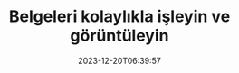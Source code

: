 ---
############################# Static ############################
layout: "family"
date: 2023-12-20T06:39:57
draft: false

product: "Viewer"
product_tag: "viewer"

############################# Head ############################
head_title: "Belgeleri Oluşturma ve Görüntüleme API'si | Şirket İçi API ve çevrimiçi hizmet"
head_description: "Word, PDF, Excel, Powerpoint veya Resim dosyalarını kolayca ve ücretsiz olarak oluşturun ve görüntüleyin"

############################# Header ############################
title: "Belgeleri kolaylıkla işleyin ve görüntüleyin"
description: |
  Farklı dosyaları PDF, HTML ve Görüntüye dönüştürmek için Güçlü Görüntüleyici API'si.

  Dosyalar, akışlar, URL'ler, FTP sunucuları, Amazon S3, Azure Blob Depolama ve daha fazlası dahil olmak üzere çeşitli kaynaklardan belgeler yükleyin.

  Duyarlı HTML sayfaları oluşturun, çıktı PDF dosyalarını koruyun ve sayfalarını yeniden sıralayın, sayfaları döndürün, gerekirse notları ve yorumları işleyin.
  

############################# Platforms ############################
supported_platforms:
  enable: true  
  head_title: "Platformunuzu seçin"
  title: "Desteklenen platformlar"
  description: "GroupDocs.Viewer kitaplığı aşağıdaki işletim sistemlerini ve çerçeveleri destekler"
  details_link_title: "Daha fazla bilgi edin"
  items:
    # supported_platforms loop
    - title: ".NET"
      description: "GroupDocs.Viewer for .NET"
      color: "blue"
      tag: "net"
      link: "/viewer/net/"
      features_link: "https://docs.groupdocs.com/viewer/net/system-requirements/"
      features:
        # features loop
        - content: ".NET Framework 4.6.2+  <br>  .NET Core 3.1  <br>  .NET 6+"
          rows: "3"
        # features loop
        - content: "Windows, Linux"
          rows: "1"
        # features loop
        - content: "180+ file formats"
          rows: "1"
        # features loop
        - content: "UI package for ASP.NET Core"
          rows: "1"
        # features loop
        - content: "ASP.NET WebForms Demo  <br>  ASP.NET MVC Demo  <br>  ASP.NET Core Demo"
          rows: "3"
    
    # supported_platforms loop
    - title: "Java"
      description: "GroupDocs.Viewer for Java"
      color: "red"
      tag: "java"
      link: "/viewer/java/"
      features_link: "https://docs.groupdocs.com/viewer/java/system-requirements/"
      features:
        # features loop
        - content: "J2SE 8.0 (1.8)+"
          rows: "3"
        # features loop
        - content:  "Windows, Linux, macOS"
          rows: "1"       
        # features loop
        - content:  "180+ file formats"
          rows: "1"
        # features loop
        - content:  "UI package for Spring and Dropwizard"
          rows: "1"
        # features loop
        - content:  "Spring Demo  <br>  Dropwizard demo"
          rows: "3"

    # supported_platforms loop
    - title: "Node.js"
      description: "GroupDocs.Viewer for Node.js"
      color: "green"
      tag: "nodejs-java"
      link: "/viewer/nodejs-java/"
      features_link: "https://docs.groupdocs.com/viewer/nodejs-java/system-requirements/"
      features:
        # features loop
        - content: "Node.js 16+  <br>  and J2SE 8.0 (1.8)+"
          rows: "3"
        # features loop
        - content:  "Windows, Linux, macOS"
          rows: "1"
        # features loop
        - content:  "180+ file formats"
          rows: "1"
        # features loop
        - content:  "UI package - coming soon "
          rows: "1" 
        # features loop
        - content:  "Demo - coming soon "
          rows: "3" 



############################# Features ############################

features:
  enable: true
  title: "GroupDocs.Viewer'ın özellik seti"
  description: "Uygulamalarda farklı türdeki dosyaları HTML, PDF, PNG ve JPEG olarak işlemek ve bunları üçüncü taraf yazılım olmadan görüntülemek için API."

  items:
    # feature loop
    - icon: "view"
      title: "Belgeleri ve resimleri görüntüleyin"
      content: "Belgeleri HTML, PDF, PNG ve JPEG dosyaları olarak işleyerek görüntüleyin."
    # feature loop
    - icon: "password"
      title: "Güvenli belgeleri açın"
      content: "Şifrelenmiş belgeleri açmak için bir parola belirtin."

    # feature loop
    - icon: "load"
      title: "Dosyaları her yerden yükleyin"
      content: "Çeşitli dosyalardan, URL'lerden, FTP sunucularından, Amazon S3'ten ve daha fazlasından belge yükleyin."
    
    # feature loop
    - icon: "pages"
      title: "Tüm sayfaları veya belirli sayfaları oluştur"
      content: "İşlenecek sayfa numaraları aralığını belirtin."


############################# Code samples ############################
code_samples:
  enable: true
  title: "GroupDocs.Viewer kod örnekleri"
  description: "C#, Java ve TypeScript'teki tipik GroupDocs.Viewer işlemlerinin bazı kullanım durumları"
  items:
    # code sample loop
    - title: "DOCX dosyalarını PDF'ye dönüştürme"
      content: |
        Microsoft Word veya başka bir yazılım yüklenmeden DOCX belgelerini PDF'ye dönüştürün. İster web ister masaüstü uygulaması olsun, .NET uygulamanızdaki DOCX dosyalarını kolayca yükleyin ve görüntüleyin. Bir DOCX dosyasının PDF'ye nasıl dönüştürüleceğine ilişkin bir örnek: 
      samples:
        - language: "C#"
          color: "blue"
          content: |
            ```csharp {style=abap}   
            // Oluşturulacak DOCX dosyasını yükleyin
            using (Viewer viewer = new Viewer("sample.docx"))
            {
              // DOCX'i PDF dosyasına dönüştür
              PdfViewOptions viewOptions = new PdfViewOptions();
              viewer.View(viewOptions);
            }
            ```
        - language: "Java"
          color: "red"
          content: |
            ```java {style=abap}   
            import com.groupdocs.viewer.Viewer;
            import com.groupdocs.viewer.options.PdfViewOptions;
            // ...
            // Oluşturulacak DOCX dosyasını yükleyin
            try (Viewer viewer = new Viewer("sample.docx")) {
                // DOCX'i PDF dosyasına dönüştür
                PdfViewOptions viewOptions = new PdfViewOptions();
                viewer.view(viewOptions);
            }
            ```
        - language: "TypeScript"
          color: "green"
          content: |
            ```javascript {style=abap}  
            // Oluşturulacak DOCX dosyasını yükleyin
            const viewer = new groupdocs.viewer.Viewer("sample.docx")
            
            // DOCX'i PDF dosyasına dönüştür
            const viewOptions = groupdocs.viewer.PdfViewOptions(output.pdf)
            viewer.view(viewOptions)
            ```


############################# Formats ############################
formats:
  enable: true
  title:  "180'den fazla dosya formatı desteklenir"
  description: "GroupDocs.Viewer, en popüler [dosya formatlarıyla](https://docs.groupdocs.com/viewer/net/supported-document-formats/) işlemleri destekler." 



############################# Metrics ############################

metrics:
  enable: true
  title: "Ayrıntılı ölçümler ve istatistiksel bilgiler"
  description: "Başarılarımıza, etkimize ve büyümemize ilişkin kapsamlı ölçümler ve istatistiksel bilgiler sağlayan önemli rakamlarımızın ayrıntılı bir dökümünü inceleyin."

  items:
    # metrics loop
    - number: "180+"
      title: "Desteklenen formatlar"
      content: "Belgeler, resimler ve CAD çizimleri dahil 180'den fazla dosya formatını sorunsuz bir şekilde kolayca görüntüleyin. Kapsamlı görüntüleme çözümümüzle uyumluluk engellerini aşın ve çeşitli dosyalara zahmetsizce erişin."

    # metrics loop
    - number: "1.0M"
      title: "NuGet indirmeleri"
      content: "NuGet paket çözümümüz, geliştirici topluluğunda güvenilir ve yaygın olarak benimsenen bir kaynak haline geldi ve sayısız proje için kusursuz entegrasyon ve değerli işlevsellik sağladı."

    # metrics loop
    - number: "10+"
      title: "Kütüphaneler"
      content: "Ürünümüz, performansı optimize etmek için gelişmiş özellikler sunan 10'dan fazla kitaplık içerir. Bu kütüphaneler, benzersiz yeteneklerle farklı geliştirme ihtiyaçlarını karşılamak üzere tasarlanmıştır."
    
    # metrics loop
    - number: "100+"
      title: "Memnun müşteriler"
      content: "Dünyanın en ikonik markalarına hizmet veriyoruz. Yüzlerce kişinin GroupDocs.Viewer'ı neden sevdiğini keşfedin! Sorunsuz gezinmeyi, rahat işbirliğini ve benzersiz kullanım kolaylığını keşfedin. Şimdi Katıl!"



############################# Customers ############################
# logo size X1 => 170:70  X2 => 340 : 140

customers:
  enable: true
  title: "Mutlu müşterilerimiz"
  description: "GroupDocs kütüphaneleri dünya çapında tanınmış ve seçkin markalar tarafından kullanılmaktadır."

  items:
    # customers loop
    - title: "BenQ Corporation"
      logo: "benq"
    # customers loop
    - title: "Nasdaq Stock Market"
      logo: "nasdaq"
    # customers loop
    - title: "AT&T Inc."
      logo: "att"
    # customers loop
    - title: "AstraZeneca"
      logo: "astrazeneca"
    # customers loop
    - title: "Central Bank of Argentina"
      logo: "argentinacentralbank"
    # customers loop
    - title: "Roche Holding AG"
      logo: "roche"
    # customers loop
    - title: "Capita"
      logo: "capita"
    # customers loop
    - title: "Axa S.A."
      logo: "axa"
    # customers loop
    - title: "Instructure Inc."
      logo: "instructure"
     # customers loop
    - title: "Wipro"
      logo: "wipro"



############################# Actions ############################

actions:
  enable: true
  title: "başlamaya hazır mısın?"
  description: "GroupDocs.Viewer özelliklerini ücretsiz deneyin veya lisans isteyin"
  items:
    #  loop
    - title: ".NET"
      link: "/viewer/net/"
      color: "blue"
        #  loop
    - title: "Java"
      link: "/viewer/java/"
      color: "red"
        #  loop
    - title: "Node.js"
      link: "/viewer/nodejs-java/"
      color: "green"


############################# Faq ############################

faq:
  enable: true
  title:  "Sık sorulan sorular ve endişeler"
  description:  "Sorularınızı ve endişelerinizi hızla gidermek için sık sorulan soruların yanıtlarını SSS bölümümüzde bulabilirsiniz."
  items:
    #  loop
    - question: "GroupDocs ürünlerini satın almadan önce değerlendirebilir miyim?"
      answer: |
        Evet! Tüm GroupDocs ürünlerinin risksiz bir değerlendirme sürümü mevcuttur. İhtiyaçlarınızı %100 karşıladıklarından emin olmak için geliştiricilerin satın almadan önce API'lerimizi indirip denemelerini önemle tavsiye ederiz.
    #  loop
    - question: "GroupDocs ürün tanıtımları yapıyor mu?"
      answer: |
        Hayır, odak noktamız API'lerimiz ve mümkün olan en işlevsel ve istikrarlı ürünleri sunmaktır. Ürünü kendiniz test edebilmeniz için [geçici lisans](https://purchase.groupdocs.com/temporary-license/) biçiminde tamamen işlevsel ve ücretsiz denemeler sunuyoruz.    
    #  loop
    - question: "Ürünü nereden indirebilirim?"
      answer: |
        Tüm ürünler [web sitesinden](https://releases.groupdocs.com) indirilebilir. Yazılımımızın fiziksel kopyalarını postayla göndermiyoruz.
    #  loop
    - question: "GroupDocs geliştirici lisansları kullanıcı başına mı, yoksa adlandırılmış kullanıcı başına mı?"
      answer: |
        GroupDocs Geliştirici lisansları, adlandırılmış kullanıcı başına değil, kullanıcı başınadır. Kodlama ekibinin üyelerinin zaman içinde değişebileceğini ve her seferinde lisansı güncelleme zorunluluğunun pratik olmadığını biliyoruz.
    #  loop
    - question: "Yalnızca aktif geliştiriciler için lisansa ihtiyacımız var mı? Örneğin, A vardiyasında çalışan iki geliştiriciden oluşan bir ekibimiz ve B vardiyasında çalışan iki geliştiriciden oluşan ikinci bir ekibimiz var… bu durumda iki veya dört lisansa mı ihtiyacımız var?"
      answer: |
        Proje üzerinde çalışan tüm geliştiricilerin lisans alması gerekir. Bu durumda GroupDocs ekibinizin dört üyeden oluştuğunu görür (her ne kadar farklı zamanlarda çalışıyor olsalar da). 


############################# Cloud ############################

cloud_links:
  enable: true
  title: "GroupDocs.Viewer düşük kodlu API'ler"
  description: "Bulut tabanlı REST API'miz ile her türlü uygulamada belge veya resim görüntülemeyi hızlandırın"

  items:
    #  loop
    - icon: "groupdocs_viewer-for-curl"
      title: "GroupDocs.Viewer Cloud for cURL"
      link: "https://products.groupdocs.cloud/viewer/curl"
      content: "Uygulamalarınızda Microsoft Office, PDF ve diğer çeşitli standart dosya formatlarını verimli bir şekilde oluşturmak ve sergilemek için cURL RESTful belge görüntüleyici API'sini kullanın."

    #  loop
    - icon: "groupdocs_viewer-for-net"
      title: "GroupDocs.Viewer Cloud for .NET"
      link: "https://products.groupdocs.cloud/viewer/net"
      content: ".NET için Cloud SDK ile .NET uygulamalarındaki belge görüntüleme yeteneklerini geliştirin. Belgeleri HTML, PDF veya resim formatlarında sorunsuz bir şekilde görüntüleyin."

    #  loop
    - icon: "groupdocs_viewer-for-java"
      title: "GroupDocs.Viewer Cloud for Java"
      link: "https://products.groupdocs.cloud/viewer/java"
      content: "Java için özel olarak oluşturulmuş Belge Görüntüleyici SDK'sını kullanarak gelişmiş belge oluşturma yeteneklerini Java uygulamalarınıza entegre edin."
    

############################# Apps ############################

app_links:
  enable: true
  title: "GroupDocs.Viewer NoCode uygulamaları"
  description: "Tarayıcıda 180'den fazla popüler dosya formatını görüntülemenizi sağlayan çevrimiçi uygulama"

  items:
    #  loop
    - icon: "groupdocs_viewer-app"
      title: "GroupDocs.Viewer Total"
      link: "https://products.groupdocs.app/viewer/total"
      content: "180'den fazla dosya formatını doğrudan tercih ettiğiniz web tarayıcısından görüntülemek için ücretsiz çevrimiçi uygulamayı keşfedin."

    #  loop
    - icon: "groupdocs_words-app"
      title:  "GroupDocs.Viewer DOCX"
      link: "https://products.groupdocs.app/viewer/docx"
      content: "Microsoft Word dosyalarını çeşitli cihazlarda zahmetsizce görüntülemek için web tabanlı araç."

    #  loop
    - icon: "groupdocs_pdf-app"
      title:  "GroupDocs.Viewer PDF"
      link: "https://products.groupdocs.app/viewer/pdf"
      content: "Ücretsiz PDF görüntüleyiciyle PDF dosyalarını çevrimiçi açın ve görüntüleyin."
    



---